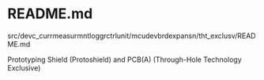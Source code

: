 # README.md

src/devc_currmeasurmntloggrctrlunit/mcudevbrdexpansn/tht_exclusv/README.md

Prototyping Shield (Protoshield) and PCB(A) (Through-Hole Technology Exclusive)